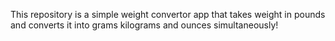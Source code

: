This repository is a simple weight convertor app that takes weight in pounds and converts it into grams kilograms and ounces simultaneously!
